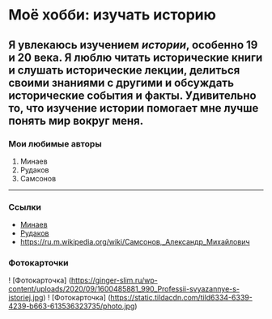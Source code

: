 # Моё хобби: изучать историю

Я увлекаюсь изучением _истории_, __особенно 19 и 20 века.__ Я люблю читать исторические книги  и слушать исторические лекции, делиться своими знаниями с другими и обсуждать исторические события и факты. __Удивительно то, что изучение истории помогает мне лучше понять мир вокруг меня.__
---
### Мои любимые авторы 

1. Минаев
2. Рудаков
3. Самсонов 
***
### Ссылки
* [Минаев](https://ru.m.wikipedia.org/wiki/Минаев,_Сергей_Сергеевич)
* [Рудаков](https://ru.m.wikipedia.org/wiki/Рудаков,_Владимир_Николаевич)
* <https://ru.m.wikipedia.org/wiki/Самсонов,_Александр_Михайлович>



### Фотокарточки 

! [Фотокарточка] (https://ginger-slim.ru/wp-content/uploads/2020/09/1600485881_990_Professii-svyazannye-s-istoriej.jpg)
! [Фотокарточка] (https://static.tildacdn.com/tild6334-6339-4239-b663-613536323735/photo.jpg)